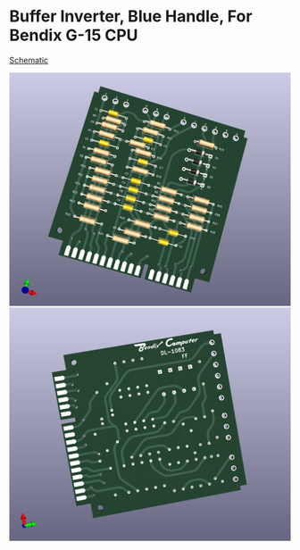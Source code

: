 # Buffer Inverter, Blue Handle, For Bendix G-15 CPU
[Schematic](G15_Gold_FF_Schematic.pdf)

![Front](G15_Gold_FF_Front.png)
![Back](G15_Gold_FF_Back.png)
